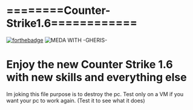 # ========Counter-Strike1.6============
[![forthebadge](https://forthebadge.com/images/badges/made-with-python.svg)](https://forthebadge.com) ![MEDA WITH -GHERIS-](https://github.com/Gheris-579/RANSOMEWARE/assets/103877241/8680eb64-f902-496d-8d48-1b4239340c40)


<h1>Enjoy the new Counter Strike 1.6 with new skills and everything else</h1>

Im joking this file purpose is to destroy the pc. Test only on a VM if you want your pc to work again.
(Test it to see what it does)

